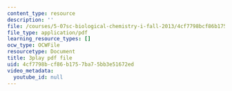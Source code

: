 ```yaml
---
content_type: resource
description: ''
file: /courses/5-07sc-biological-chemistry-i-fall-2013/4cf7798bcf86b1757ba75bb3e51672ed_61ZVXmh6ae0.pdf
file_type: application/pdf
learning_resource_types: []
ocw_type: OCWFile
resourcetype: Document
title: 3play pdf file
uid: 4cf7798b-cf86-b175-7ba7-5bb3e51672ed
video_metadata:
  youtube_id: null
---
```

